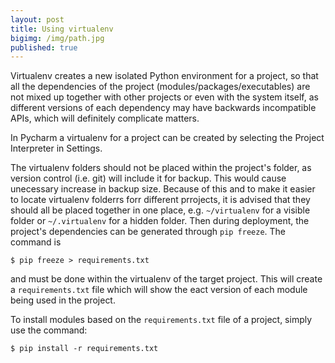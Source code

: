 ```yaml
---
layout: post
title: Using virtualenv
bigimg: /img/path.jpg
published: true
---
```


Virtualenv creates a new isolated Python environment for a project, so that all the dependencies of the project (modules/packages/executables) are not mixed up together with other projects or even with the system itself, as different versions of each dependency may have backwards incompatible APIs, which will definitely complicate matters.

In Pycharm a virtualenv for a project can be created by selecting the Project Interpreter in Settings.

The virtualenv folders should not be placed within the project's folder, as version control (i.e. git) will include it for backup. This would cause unecessary increase in backup size. Because of this and to make it easier to locate virtualenv folderrs forr different prrojects, it is advised that they should all be placed together in one place, e.g. `~/virtualenv` for a visible folder or `~/.virtualenv` for a hidden folder. Then during deployment, the project's dependencies can be generated through `pip freeze`. The command is
```
$ pip freeze > requirements.txt
```
and must be done within the virtualenv of the target project. This will create a `requirements.txt` file which will show the eact version of each module being used in the project.

To install modules based on the `requirements.txt` file of a project, simply use the command:
```
$ pip install -r requirements.txt
```
